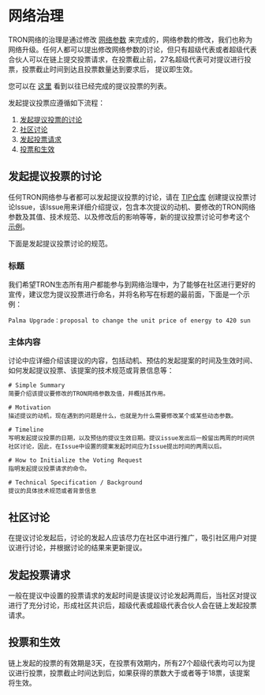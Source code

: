 # 网络治理

TRON网络的治理是通过修改 [网络参数](https://tronscan.org/#/sr/committee) 来完成的，网络参数的修改，我们也称为网络升级。任何人都可以提出修改网络参数的讨论，但只有超级代表或者超级代表合伙人可以在链上提交投票请求，在投票截止前，27名超级代表可对提议进行投票，投票截止时间到达且投票数量达到要求后， 提议即生效。

您可以在 [这里](https://github.com/tronprotocol/tips/tree/master/proposal) 看到以往已经完成的提议投票的列表。


发起提议投票应遵循如下流程：

1. [发起提议投票的讨论](#_2)
2. [社区讨论](#_5)
3. [发起投票请求](#_6)
4. [投票和生效](#_7)



## 发起提议投票的讨论
任何TRON网络参与者都可以发起提议投票的讨论，请在 [TIP仓库](https://github.com/tronprotocol/tips/issues) 创建提议投票讨论Issue，该Issue用来详细介绍提议，包含本次提议的动机、要修改的TRON网络参数及其值、技术规范、以及修改后的影响等等，新的提议投票讨论可参考这个 [示例](https://github.com/tronprotocol/tips/issues/232)。

下面是发起提议投票讨论的规范。

### 标题
我们希望TRON生态所有用户都能参与到网络治理中，为了能够在社区进行更好的宣传，建议您为提议投票进行命名，并将名称写在标题的最前面，下面是一个示例：
```
Palma Upgrade：proposal to change the unit price of energy to 420 sun
```

### 主体内容
讨论中应详细介绍该提议的内容，包括动机、预估的发起提案的时间及生效时间、如何发起提议投票、该提案的技术规范或背景信息等：

```
# Simple Summary
简要介绍该提议要修改的TRON网络参数及值，并概括其作用。

# Motivation
描述提议的动机，现在遇到的问题是什么，也就是为什么需要修改某个或某些动态参数。

# Timeline
写明发起提议投票的日期，以及预估的提议生效日期。提议issue发出后一般留出两周的时间供社区讨论，因此，在Issue中设置的提案发起时间应为Issue提出时间的两周以后。

# How to Initialize the Voting Request
指明发起提议投票请求的命令。

# Technical Specification / Background
提议的具体技术规范或者背景信息
```


## 社区讨论
在提议讨论发起后，讨论的发起人应该尽力在社区中进行推广，吸引社区用户对提议进行讨论，并根据讨论的结果来更新提议。

## 发起投票请求
一般在提议中设置的投票请求的发起时间是该提议讨论发起两周后，当社区对提议进行了充分讨论，形成社区共识后，超级代表或超级代表合伙人会在链上发起投票请求。

## 投票和生效
链上发起的投票的有效期是3天，在投票有效期内，所有27个超级代表均可以为提议进行投票，投票截止时间达到后，如果获得的票数大于或者等于18票，该提案将生效。